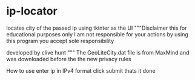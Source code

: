 # ip-locator
locates city of the passed ip using tkinter as the UI
"""Disclaimer this for educational purposes only I am not responsible for your actions
by using this program you accept sole responsibility

developed by clive hunt
"""
The GeoLiteCity.dat file is from MaxMind and was downloaded before the the new privacy rules 

How to use enter ip in IPv4 format click submit
thats it done
